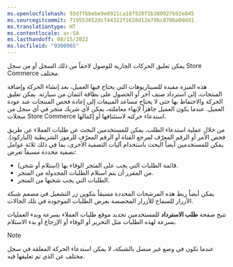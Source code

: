 ```yaml
---
ms.openlocfilehash: 93dffbbebe9e0921ca18f928f5b380927b92e845
ms.sourcegitcommit: 719553652dcf44322f1628d12e79bc870ba0ddd1
ms.translationtype: HT
ms.contentlocale: ar-SA
ms.lasthandoff: 08/15/2022
ms.locfileid: "9300965"
---
```

يمكن تعليق الحركات الجارية للوصول لاحقاً من ذلك السجل أو من سجل Store Commerce مختلف. 

هذه الميزة مفيدة للسيناريوهات التي يحتاج فيها العميل، بعد إنشاء الحركة وإضافة المنتجات، إلى استرداد صنف آخر أو الحصول على بطاقة ائتمان من سيارته. يمكن تعليق الحركة والاحتفاظ بها حتى لا يحتاج مساعد المبيعات إلى إعادة فحص المنتجات عند عودة العميل. عندما يكون العميل جاهزاً لإنهاء معاملته، يمكن لأي شريك متجر في أي سجل من سجلات Store Commerce استدعاء حركته لاستئنافها أو إكمالها.

من خلال عملية استدعاء الطلب، يمكن للمستخدمين البحث عن طلبات العملاء عن طريق فحص الأمر أو الرقم المعرّف لمرجع القناة أو الرقم المعرّف للرموز الشريطية (الباركود). يمكن للمستخدمين أيضاً البحث باستخدام آليات التصفية الأخرى، بما في ذلك ثلاثة عوامل تصفية محددة مسبقاً تعرض:

- قائمة الطلبات التي يجب على المتجر الوفاء بها (استلام أو شحن).
- من المقرر أن يتم استلام الطلبات المجدولة من المتجر.
- الطلبات التي يجب شحنها من المتجر.

يمكن أيضاً ربط هذه المرشحات المحددة مسبقاً بتكوين زر التشغيل في مصمم شبكة الأزرار للسماح للأزرار المخصصة بعرض الطلبات الموجودة في تلك الحالات. 

تتيح صفحة **طلب الاسترداد** للمستخدمين تحديد موقع طلبات العملاء بسرعة وبدء العمليات بسرعة لهذه الطلبات مثل التحرير أو الوفاء أو الإرجاع أو بدء الاستلام.


> [!NOTE]
> عندما تكون في وضع غير متصل بالشبكة، لا يمكن استدعاء الحركة المعلقة في سجل مختلف عن الذي تم تعليقها فيه.


